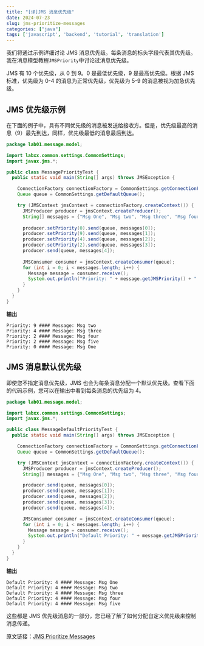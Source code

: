 ```yaml
---
title: "[译]JMS 消息优先级"
date: 2024-07-23
slug: jms-prioritize-messages
categories: ["java"]
tags: ['javascript', 'backend', 'tutorial', 'translation']
---
```


我们将通过示例详细讨论 JMS 消息优先级。每条消息的标头字段代表其优先级。我在消息模型教程`JMSPriority`中讨论过消息优先级。

JMS 有 10 个优先级，从 0 到 9。0 是最低优先级，9 是最高优先级。根据 JMS 标准，优先级为 0-4 的消息为正常优先级，优先级为 5-9 的消息被视为加急优先级。

## JMS 优先级示例

在下面的例子中，具有不同优先级的消息被发送给接收方。但是，优先级最高的消息（9）最先到达，同样，优先级最低的消息最后到达。

```Java
package lab01.message.model;

import labxx.common.settings.CommonSettings;
import javax.jms.*;

public class MessagePriorityTest {
  public static void main(String[] args) throws JMSException {

    ConnectionFactory connectionFactory = CommonSettings.getConnectionFactory();
    Queue queue = CommonSettings.getDefaultQueue();

    try (JMSContext jmsContext = connectionFactory.createContext()) {
      JMSProducer producer = jmsContext.createProducer();
      String[] messages = {"Msg One", "Msg two", "Msg three", "Msg four", "Msg five"};
  
      producer.setPriority(0).send(queue, messages[0]);
      producer.setPriority(9).send(queue, messages[1]);
      producer.setPriority(4).send(queue, messages[2]);
      producer.setPriority(2).send(queue, messages[3]);
      producer.send(queue, messages[4]);
  
      JMSConsumer consumer = jmsContext.createConsumer(queue);
      for (int i = 0; i < messages.length; i++) {
        Message message = consumer.receive();
        System.out.println("Priority: " + message.getJMSPriority() + " #### Message: " + message.getBody(String.class));
      }
    }
  }
}
```

**输出**

```
Priority: 9 #### Message: Msg two
Priority: 4 #### Message: Msg three
Priority: 2 #### Message: Msg four
Priority: 2 #### Message: Msg five
Priority: 0 #### Message: Msg One
```

## JMS 消息默认优先级

即使您不指定消息优先级，JMS 也会为每条消息分配一个默认优先级。查看下面的代码示例，您可以在输出中看到每条消息的优先级为 4。

```Java
package lab01.message.model;

import labxx.common.settings.CommonSettings;
import javax.jms.*;

public class MessageDefaultPriorityTest {
  public static void main(String[] args) throws JMSException {

    ConnectionFactory connectionFactory = CommonSettings.getConnectionFactory();
    Queue queue = CommonSettings.getDefaultQueue();

    try (JMSContext jmsContext = connectionFactory.createContext()) {
      JMSProducer producer = jmsContext.createProducer();
      String[] messages = {"Msg One", "Msg two", "Msg three", "Msg four", "Msg five"};

      producer.send(queue, messages[0]);
      producer.send(queue, messages[1]);
      producer.send(queue, messages[2]);
      producer.send(queue, messages[3]);
      producer.send(queue, messages[4]);

      JMSConsumer consumer = jmsContext.createConsumer(queue);
      for (int i = 0; i < messages.length; i++) {
        Message message = consumer.receive();
        System.out.println("Default Priority: " + message.getJMSPriority() + " #### Message: " + message.getBody(String.class));
      }
    }
  }
}
```

**输出**

```
Default Priority: 4 #### Message: Msg One
Default Priority: 4 #### Message: Msg two
Default Priority: 4 #### Message: Msg three
Default Priority: 4 #### Message: Msg four
Default Priority: 4 #### Message: Msg five
```

这些都是 JMS 优先级消息的一部分，您已经了解了如何分配自定义优先级来控制消息传递。



原文链接：[JMS Prioritize Messages](https://jstobigdata.com/jms/jms-prioritize-messages/)
